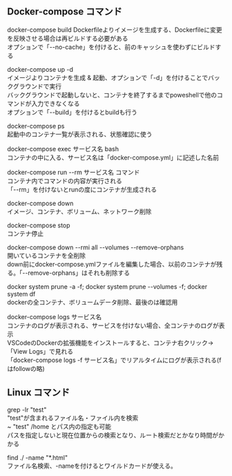 ## Docker-compose コマンド

docker-compose build
    Dockerfileよりイメージを生成する、Dockerfileに変更を反映させる場合は再ビルドする必要がある  
    オプションで「--no-cache」を付けると、前のキャッシュを使わずにビルドする  

docker-compose up -d  
    イメージよりコンテナを生成 & 起動、オプションで「-d」を付けることでバックグラウンドで実行  
    バックグラウンドで起動しないと、コンテナを終了するまでpoweshellで他のコマンドが入力できなくなる  
    オプションで「--build」を付けるとbuildも行う  

docker-compose ps  
    起動中のコンテナ一覧が表示される、状態確認に使う  

docker-compose exec サービス名 bash  
    コンテナの中に入る、サービス名は「docker-compose.yml」に記述した名前  

docker-compose run --rm サービス名 コマンド  
    コンテナ内でコマンドの内容が実行される  
    「--rm」を付けないとrunの度にコンテナが生成される

docker-compose down  
    イメージ、コンテナ、ボリューム、ネットワーク削除  

docker-compose stop  
    コンテナ停止  

docker-compose down --rmi all --volumes --remove-orphans  
    開いているコンテナを全削除  
    down前にdocker-compose.ymlファイルを編集した場合、以前のコンテナが残る。「--remove-orphans」はそれも削除する  

docker system prune -a -f; docker system prune --volumes -f; docker system df  
    dockerの全コンテナ、ボリュームデータ削除、最後のは確認用

docker-compose logs サービス名  
    コンテナのログが表示される、サービスを付けない場合、全コンテナのログが表示  
    VSCodeのDockerの拡張機能をインストールすると、コンテナ右クリック→「View Logs」で見れる  
    「docker-compose logs -f サービス名」でリアルタイムにログが表示される(fはfollowの略)  


## Linux コマンド

grep -lr "test"  
    "test"が含まれるファイル名・ファイル内を検索  
    ~ "test" /home とパス内の指定も可能  
    パスを指定しないと現在位置からの検索となり、ルート検索だとかなり時間がかかる  

find ./ -name "*.html"  
    ファイル名検索、-nameを付けるとワイルドカードが使える。
